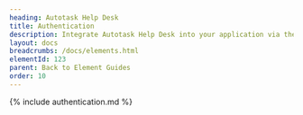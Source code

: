```yaml
---
heading: Autotask Help Desk
title: Authentication
description: Integrate Autotask Help Desk into your application via the Cloud Elements APIs.
layout: docs
breadcrumbs: /docs/elements.html
elementId: 123
parent: Back to Element Guides
order: 10
---
```


{% include authentication.md %}
